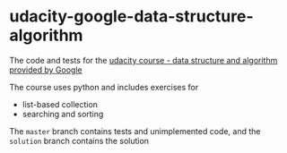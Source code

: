 # udacity-google-data-structure-algorithm

The code and tests for the [udacity course - data structure and algorithm provided by Google](https://www.udacity.com/course/data-structures-and-algorithms-in-python--ud513)

The course uses python and includes exercises for
- list-based collection
- searching and sorting

The `master` branch contains tests and unimplemented code, and the `solution` branch contains the solution
